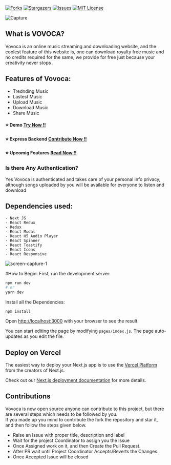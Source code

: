 [![Forks][forks-shield]][forks-url]
[![Stargazers][stars-shield]][stars-url]
[![Issues][issues-shield]][issues-url]
[![MIT License][license-shield]][license-url]

![Capture](https://user-images.githubusercontent.com/47475007/114023460-86d8cd80-9890-11eb-814d-a0d30dbc0b5b.PNG)

## What is VOVOCA?

Vovoca is an online music streaming and downloading website, and the coolest feature of this website is, one can download royalty free music and no credits required for the same, we provide for free just because your creativity never stops
.

## Features of Vovoca:

- Trednding Music
- Lastest Music
- Upload Music
- Download Music
- Share Music

#### ⭐ Demo <a href="https://toastifier.vercel.app/" target="_blank"> Try Now !! </a>

#### ⭐ Express Backend <a href="https://toastifier.vercel.app/" target="_blank"> Contribute Now !! </a>

#### ⭐ Upcomig Features <a href="https://github.com/varun-singhh/vovoca/blob/Development/FEATURES.md" target="_blank"> Read Now !! </a>

### Is there Any Authentication?

Yes Vovoca is authenticated and takes care of your personal info privacy, although songs uploaded by you will be available for everyone to listen and download

## Dependencies used:

```
- Next JS
- React Redux
- Redux
- React Modal
- React H5 Audio Player
- React Spinner
- React Toastify
- React Icons
- React Responsive
```

![screen-capture-_1_](https://user-images.githubusercontent.com/47475007/114043261-c230c780-98a3-11eb-8526-7a39f52f5b72.gif)

#How to Begin:
First, run the development server:

```bash
npm run dev
# or
yarn dev
```

Install all the Dependencies:

```
npm install
```

Open [http://localhost:3000](http://localhost:3000) with your browser to see the result.

You can start editing the page by modifying `pages/index.js`. The page auto-updates as you edit the file.

[forks-shield]: https://img.shields.io/github/forks/varun-singhh/vovoca
[forks-url]: https://github.com/varun-singhh/vovoca/network/members
[stars-shield]: https://img.shields.io/github/stars/varun-singhh/vovoca
[stars-url]: https://github.com/varun-singhh/vovoca/stargazers
[issues-shield]: https://img.shields.io/github/issues/varun-singhh/vovoca
[issues-url]: https://github.com/varun-singhh/vovoca/issues
[license-shield]: https://img.shields.io/github/license/othneildrew/Best-README-Template
[license-url]: https://github.com/varun-singhh/vovoca/blob/Development/LICENSE.txt

## Deploy on Vercel

The easiest way to deploy your Next.js app is to use the [Vercel Platform](https://vercel.com/new?utm_medium=default-template&filter=next.js&utm_source=create-next-app&utm_campaign=create-next-app-readme) from the creators of Next.js.

Check out our [Next.js deployment documentation](https://nextjs.org/docs/deployment) for more details.

## Contributions

Vovoca is now open source anyone can contribute to this project, but there are several steps which needs to be followed by you.  
If you made up you mind to contribute the fork the repository and star it, and then follow the steps given below.

- Raise an Issue with proper title, description and label
- Wait for the project Coordinator to assign you the Issue
- Once Assigned work on it, and then Create the Pull Request.
- After PR wait until Project Coordinator Accepts/Reverts the Changes.
- Once Accepted Issue will be closed
